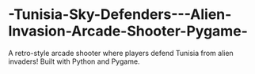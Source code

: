 # -Tunisia-Sky-Defenders---Alien-Invasion-Arcade-Shooter-Pygame-
A retro-style arcade shooter where players defend Tunisia from alien invaders! Built with Python and Pygame.
